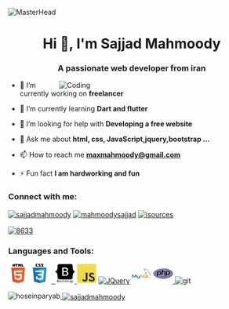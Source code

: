 ![MasterHead](https://blog.jetbrains.com/wp-content/uploads/2021/12/php81_never_return_type.gif)
<h1 align="center">Hi 👋, I'm Sajjad Mahmoody</h1>
<h3 align="center">A passionate web developer from iran</h3>
<img  alt="Coding" width="400" src="https://cdn.discordapp.com/attachments/681434446893023233/1074743406779183205/giphy.webp" align="right">


- 🔭 I’m currently working on **freelancer**

- 🌱 I’m currently learning **Dart and flutter**

- 🤝 I’m looking for help with **Developing a free website**

- 💬 Ask me about **html, css, JavaScript,jquery,bootstrap ...**

- 📫 How to reach me **maxmahmoody@gmail.com**

- ⚡ Fun fact **I am hardworking and fun**

<h3 align="left">Connect with me:</h3>
<p align="left">

<a href="https://www.linkedin.com/in/sajjad-mahmoody-aa59b8180/" target="blank"><img align="center" src="https://raw.githubusercontent.com/rahuldkjain/github-profile-readme-generator/master/src/images/icons/Social/linked-in-alt.svg" alt="sajjadmahmoody" height="30" width="40" /></a>
<a href="https://instagram.com/mahmoodysajjad" target="blank"><img align="center" src="https://raw.githubusercontent.com/rahuldkjain/github-profile-readme-generator/master/src/images/icons/Social/instagram.svg" alt="mahmoodysajjad" height="30" width="40" /></a>
<a href="https://www.youtube.com/channel/UCeCKFCHalWJvCZLsXvp9w2A?sub_confirmation=1" target="blank"><img align="center" src="https://raw.githubusercontent.com/rahuldkjain/github-profile-readme-generator/master/src/images/icons/Social/youtube.svg" alt="isources" height="30" width="40" /></a>
</p>
<a href="https://discord.gg/Mahmoody#6598" target="blank"><img align="center" src="https://raw.githubusercontent.com/rahuldkjain/github-profile-readme-generator/master/src/images/icons/Social/discord.svg" alt="8633" height="30" width="40" /></a>
</p>

<h3 align="left">Languages and Tools:</h3>
<p align="left">
    <!-- html -->
    <img src="https://raw.githubusercontent.com/devicons/devicon/master/icons/html5/html5-original-wordmark.svg"
        alt="html5" width="40" height="40" /> </a>
            <!-- css -->
    <img src="https://raw.githubusercontent.com/devicons/devicon/master/icons/css3/css3-original-wordmark.svg"
        alt="css3" width="40" height="40" /> </a> <a href="#" target="_blank" rel="noreferrer"> <img rel="noreferrer">
        <img rel="noreferrer">
          <!-- bootstrap -->
<a href="https://getbootstrap.com" target="_blank" rel="noreferrer"> <img src="https://raw.githubusercontent.com/devicons/devicon/master/icons/bootstrap/bootstrap-plain-wordmark.svg" alt="bootstrap" width="40" height="40"/> </a>
              <!-- js -->
            <img src="https://raw.githubusercontent.com/devicons/devicon/master/icons/javascript/javascript-original.svg"
                alt="javascript" width="40" height="40" /> </a> <a href="https://www.mysql.com/" target="_blank"
            rel="noreferrer">
              <!-- jquery -->
            <a href="https://jquery.com/" target="_blank" rel="noreferrer"><img
                    src="https://raw.githubusercontent.com/danielcranney/readme-generator/main/public/icons/skills/jquery-colored.svg"
                    width="40" height="40" alt="JQuery" /></a>
              <!-- php , mysql-->
            <img src="https://raw.githubusercontent.com/devicons/devicon/master/icons/mysql/mysql-original-wordmark.svg"
                alt="mysql" width="40" height="40" /> </a> <a href="https://www.php.net" target="_blank"
            rel="noreferrer"> <img
                src="https://raw.githubusercontent.com/devicons/devicon/master/icons/php/php-original.svg" alt="php"
                width="40" height="40" /> </a>
                 <!-- git -->
        <img src="https://www.vectorlogo.zone/logos/git-scm/git-scm-icon.svg" alt="git" width="40" height="40" /> </a>
    <a href="https://www.w3.org/html/" target="_blank" rel="noreferrer"> <a
            href="https://developer.mozilla.org/en-US/docs/Web/JavaScript" target="_blank" rel="noreferrer">
  
<p><img align="left" src="https://github-readme-stats.vercel.app/api/top-langs?username=hoseinparyab&show_icons=true&locale=en&layout=compact" alt="hoseinparyab" /></p>
</p>
<p>&nbsp;<img align="center" src="https://github-readme-stats.vercel.app/api?username=hoseinparyab&show_icons=true&locale=en" alt="sajjadmahmoody" /></p>

